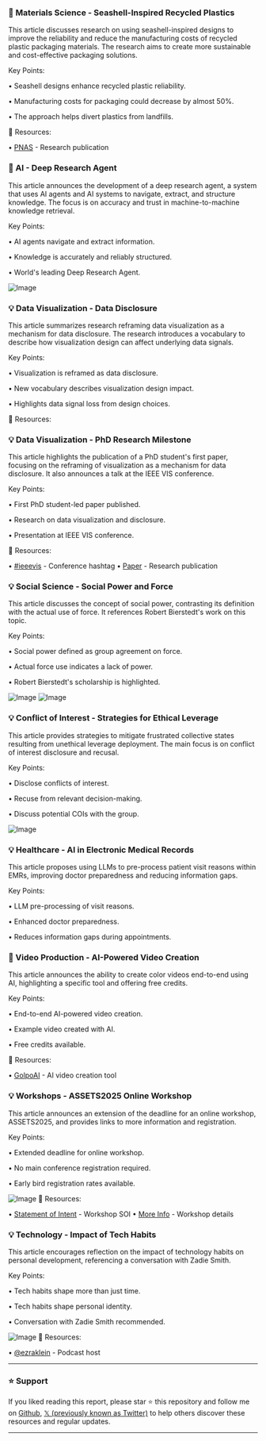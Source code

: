 ### 🤖 Materials Science - Seashell-Inspired Recycled Plastics

This article discusses research on using seashell-inspired designs to improve the reliability and reduce the manufacturing costs of recycled plastic packaging materials.  The research aims to create more sustainable and cost-effective packaging solutions.

Key Points:

• Seashell designs enhance recycled plastic reliability.

• Manufacturing costs for packaging could decrease by almost 50%.

•  The approach helps divert plastics from landfills.


🔗 Resources:

• [PNAS](https://www.pnas.org/) - Research publication


### 🚀 AI - Deep Research Agent

This article announces the development of a deep research agent, a system that uses AI agents and AI systems to navigate, extract, and structure knowledge.  The focus is on accuracy and trust in machine-to-machine knowledge retrieval.

Key Points:

•  AI agents navigate and extract information.

•  Knowledge is accurately and reliably structured.

• World's leading Deep Research Agent.


![Image](https://pbs.twimg.com/amplify_video_thumb/1955985986728681475/img/oJ3Owxuml3iDQpM9.jpg)


### 💡 Data Visualization - Data Disclosure

This article summarizes research reframing data visualization as a mechanism for data disclosure.  The research introduces a vocabulary to describe how visualization design can affect underlying data signals.

Key Points:

• Visualization is reframed as data disclosure.

•  New vocabulary describes visualization design impact.

•  Highlights data signal loss from design choices.


🔗 Resources:


### 💡 Data Visualization - PhD Research Milestone

This article highlights the publication of a PhD student's first paper, focusing on the reframing of visualization as a mechanism for data disclosure. It also announces a talk at the IEEE VIS conference.

Key Points:

• First PhD student-led paper published.

•  Research on data visualization and disclosure.

•  Presentation at IEEE VIS conference.


🔗 Resources:

• [#ieeevis](https://twitter.com/hashtag/ieeevis?src=hashtag_click) - Conference hashtag
• [Paper](https://t.co/952QvJDbnD) - Research publication


### 💡 Social Science - Social Power and Force

This article discusses the concept of social power, contrasting its definition with the actual use of force. It references Robert Bierstedt's work on this topic.

Key Points:

• Social power defined as group agreement on force.

•  Actual force use indicates a lack of power.

•  Robert Bierstedt's scholarship is highlighted.


![Image](https://pbs.twimg.com/media/EZb9QGyVAAEaee4?format=png&name=small)
![Image](https://pbs.twimg.com/media/EZb9R3sUMAEY2CA?format=jpg&name=small)


### 💡 Conflict of Interest - Strategies for Ethical Leverage

This article provides strategies to mitigate frustrated collective states resulting from unethical leverage deployment. The main focus is on conflict of interest disclosure and recusal.

Key Points:

•  Disclose conflicts of interest.

• Recuse from relevant decision-making.

• Discuss potential COIs with the group.


![Image](https://pbs.twimg.com/media/GyPOK7VaIAA3Ygw?format=jpg&name=small)


### 💡 Healthcare - AI in Electronic Medical Records

This article proposes using LLMs to pre-process patient visit reasons within EMRs, improving doctor preparedness and reducing information gaps.

Key Points:

•  LLM pre-processing of visit reasons.

• Enhanced doctor preparedness.

•  Reduces information gaps during appointments.


### 🚀 Video Production - AI-Powered Video Creation

This article announces the ability to create color videos end-to-end using AI, highlighting a specific tool and offering free credits.

Key Points:

•  End-to-end AI-powered video creation.

•  Example video created with AI.

•  Free credits available.


🔗 Resources:

• [GolpoAI](video.golpoai.com) - AI video creation tool


### 💡 Workshops - ASSETS2025 Online Workshop

This article announces an extension of the deadline for an online workshop, ASSETS2025, and provides links to more information and registration.

Key Points:

• Extended deadline for online workshop.

• No main conference registration required.

• Early bird registration rates available.


![Image](https://pbs.twimg.com/media/GyGCMuNWIAACDoQ?format=jpg&name=small)
🔗 Resources:

• [Statement of Intent](https://lnkd.in/gQdnVCHW) -  Workshop SOI
• [More Info](https://lnkd.in/g7U5ypwX) - Workshop details


### 💡 Technology - Impact of Tech Habits

This article encourages reflection on the impact of technology habits on personal development, referencing a conversation with Zadie Smith.

Key Points:

• Tech habits shape more than just time.

•  Tech habits shape personal identity.

•  Conversation with Zadie Smith recommended.


![Image](https://pbs.twimg.com/amplify_video_thumb/1954980622868393984/img/hmxFe2CGae-M5ky3.jpg)
🔗 Resources:

• [@ezraklein](https://twitter.com/ezraklein) -  Podcast host


---

### ⭐️ Support

If you liked reading this report, please star ⭐️ this repository and follow me on [Github](https://github.com/Drix10), [𝕏 (previously known as Twitter)](https://x.com/DRIX_10_) to help others discover these resources and regular updates.

---